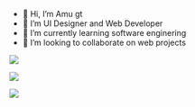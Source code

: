 - 👋 Hi, I’m Amu gt
- 👀 I’m UI Designer and Web Developer
- 🌱 I’m currently learning software enginering
- 💞️ I’m looking to collaborate on web projects


![](http://github-profile-summary-cards.vercel.app/api/cards/profile-details?username=Amugt&theme=github_dark)

![](http://github-profile-summary-cards.vercel.app/api/cards/repos-per-language?username=Amugt&theme=github_dark) 

![](http://github-profile-summary-cards.vercel.app/api/cards/most-commit-language?username=Amugt&theme=github_dark)


